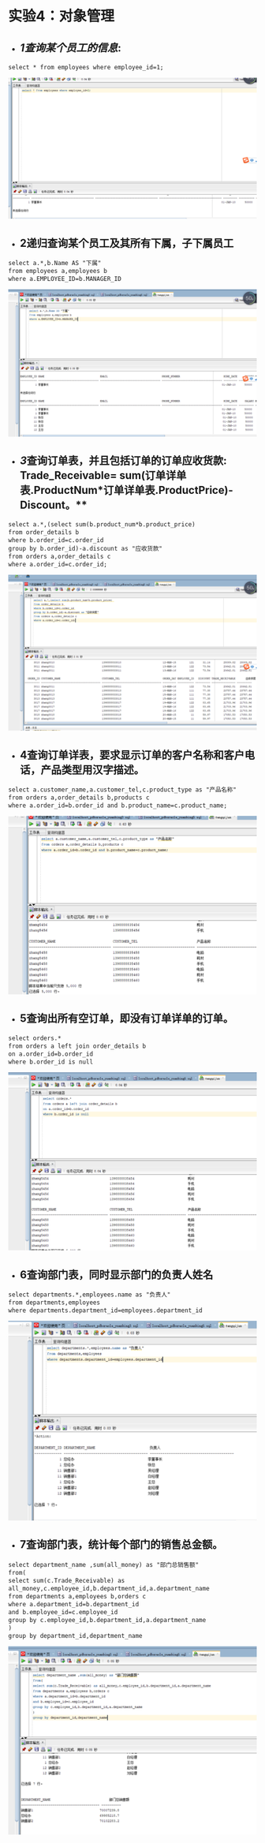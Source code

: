 # 实验4：对象管理
- ## *1查询某个员工的信息*: 
```aidl
select * from employees where employee_id=1;
```  
![](./img/1.png)  
- ## **2递归查询某个员工及其所有下属，子下属员工**  
```aidl
select a.*,b.Name AS "下属"
from employees a,employees b
where a.EMPLOYEE_ID=b.MANAGER_ID
```  
![](./img/2.png)  


- ## *3*查询订单表，并且包括订单的订单应收货款: Trade_Receivable= sum(订单详单表.ProductNum*订单详单表.ProductPrice)- Discount。**   

```aidl
select a.*,(select sum(b.product_num*b.product_price)
from order_details b
where b.order_id=c.order_id
group by b.order_id)-a.discount as "应收货款"
from orders a,order_details c
where a.order_id=c.order_id;
```
![](./img/3.png)  
- ## **4查询订单详表，要求显示订单的客户名称和客户电话，产品类型用汉字描述。**    
```aidl
select a.customer_name,a.customer_tel,c.product_type as "产品名称"
from orders a,order_details b,products c
where a.order_id=b.order_id and b.product_name=c.product_name;
```  
![](./img/4.png)  

- ## **5查询出所有空订单，即没有订单详单的订单。**  
```aidl
select orders.*
from orders a left join order_details b
on a.order_id=b.order_id
where b.order_id is null
```
![](./img/5.png)   
- ## **6查询部门表，同时显示部门的负责人姓名**  
```aidl
select departments.*,employees.name as "负责人"
from departments,employees
where departments.department_id=employees.department_id
```  
![](./img/6.png)  

- ## **7查询部门表，统计每个部门的销售总金额。**  
```aidl
select department_name ,sum(all_money) as "部门总销售额"
from(
select sum(c.Trade_Receivable) as all_money,c.employee_id,b.department_id,a.department_name
from departments a,employees b,orders c 
where a.department_id=b.department_id
and b.employee_id=c.employee_id
group by c.employee_id,b.department_id,a.department_name
)
group by department_id,department_name
```  
![](./img/7.png)  
